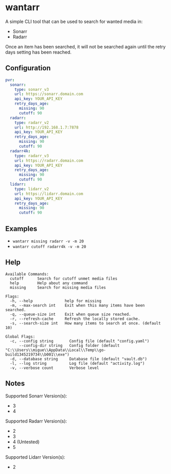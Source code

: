 # wantarr

A simple CLI tool that can be used to search for wanted media in:

- Sonarr
- Radarr

Once an item has been searched, it will not be searched again until the retry days setting has been reached.

## Configuration

```yaml
pvr:
  sonarr:
    type: sonarr_v3
    url: https://sonarr.domain.com
    api_key: YOUR_API_KEY
    retry_days_age:
      missing: 90
      cutoff: 90
  radarr:
    type: radarr_v2
    url: http://192.168.1.7:7878
    api_key: YOUR_API_KEY
    retry_days_age:
      missing: 90
      cutoff: 90
  radarr4k:
    type: radarr_v3
    url: https://radarr.domain.com
    api_key: YOUR_API_KEY
    retry_days_age:
      missing: 90
      cutoff: 90
  lidarr:
    type: lidarr_v2
    url: https://lidarr.domain.com
    api_key: YOUR_API_KEY
    retry_days_age:
      missing: 90
      cutoff: 90
```


## Examples

- `wantarr missing radarr -v -m 20`
- `wantarr cutoff radarr4k -v -m 20`

## Help
```
Available Commands:
  cutoff      Search for cutoff unmet media files
  help        Help about any command
  missing     Search for missing media files

Flags:
  -h, --help              help for missing
  -m, --max-search int    Exit when this many items have been searched.
  -q, --queue-size int    Exit when queue size reached.
  -r, --refresh-cache     Refresh the locally stored cache.
  -s, --search-size int   How many items to search at once. (default 10)

Global Flags:
  -c, --config string       Config file (default "config.yaml")
      --config-dir string   Config folder (default "C:\\Users\\migue\\AppData\\Local\\Temp\\go-build1345219734\\b001\\exe")
  -d, --database string     Database file (default "vault.db")
  -l, --log string          Log file (default "activity.log")
  -v, --verbose count       Verbose level
```

## Notes

Supported Sonarr Version(s):

- 3
- 4

Supported Radarr Version(s):

- 2
- 3
- 4 (Untested)
- 5

Supported Lidarr Version(s):

- 2